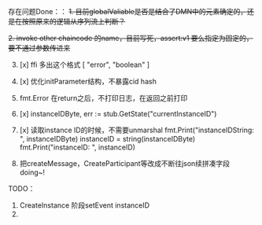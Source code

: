 存在问题Done：：
~~1. 目前globalValiable是否是结合了DMN中的元素确定的，还是在按照原来的逻辑从序列流上判断？~~

~~2. invoke other chaincode 的name，目前写死，assert:v1   要么指定为固定的，要不通过参数传进来~~

3. [x] ffi  多出这个格式
                [
                    "error",
                    "boolean"
                ]

4. [x] 优化initParameter结构，不暴露cid hash
5. fmt.Error 在return之后，不打印日志，在返回之前打印
6. [x] instanceIDByte, err := stub.GetState("currentInstanceID")
7. [x] 读取instance ID的时候，不需要unmarshal
	fmt.Print("instanceIDString: ", instanceIDByte)
	instanceID = string(instanceIDByte)
	fmt.Print("instanceID: ", instanceID)
8. 把createMessage，CreateParticipant等改成不断往json续拼凑字段 doing~!


TODO：
1. CreateInstance 阶段setEvent  instanceID
2. 